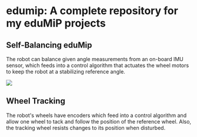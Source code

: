 # edumip: A complete repository for my eduMiP projects

## Self-Balancing eduMip

The robot can balance given angle measurements from an on-board IMU sensor, which feeds into a control algorithm that actuates the wheel motors to keep the robot at a stabilizing reference angle.

![](https://media.giphy.com/media/UQOlCjghA10eAPgqOg/giphy.gif)

## Wheel Tracking 

The robot's wheels have encoders which feed into a control algorithm and allow one wheel to tack and follow the position of the reference wheel. Also, the tracking wheel resists changes to its position when disturbed.
